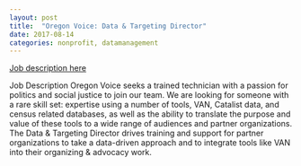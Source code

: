 ```yaml
---
layout: post
title:  "Oregon Voice: Data & Targeting Director"
date: 2017-08-14
categories: nonprofit, datamanagement
---
```


[Job description here](http://www.statevoices.org/wp-content/uploads/2017/05/2017-05-09-Data-and-Targeting-Director.pdf)

Job Description
Oregon Voice seeks a trained technician with a passion for politics and social justice to join our team. We are
looking for someone with a rare skill set: expertise using a number of tools, VAN, Catalist data, and census
related databases, as well as the ability to translate the purpose and value of these tools to a wide range of
audiences and partner organizations. The Data & Targeting Director drives training and support for partner
organizations to take a data-driven approach and to integrate tools like VAN into their organizing & advocacy
work. 
